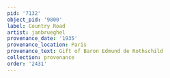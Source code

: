 ```yaml
---
pid: '7132'
object_pid: '9800'
label: Country Road
artist: janbrueghel
provenance_date: '1935'
provenance_location: Paris
provenance_text: Gift of Baron Edmund de Rothschild
collection: provenance
order: '2431'
---
```

